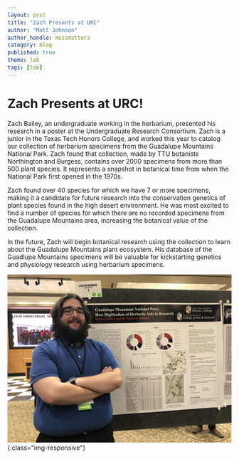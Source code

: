 ```yaml
---
layout: post
title: "Zach Presents at URC"
author: "Matt Johnson"
author_handle: mossmatters
category: blog
published: true
theme: lab
tags: [lab]
---
```


# Zach Presents at URC!
 

Zach Bailey, an undergraduate working in the herbarium, presented his research in a poster at the Undergraduate Research Consortium. Zach is a junior in the Texas Tech Honors College, and worked this year to catalog our collection of herbarium specimens from the Guadalupe Mountains National Park. Zach found that collection, made by TTU botanists Northington and Burgess, contains over 2000 specimens from more than 500 plant species. It represents a snapshot in botanical time from when the National Park first opened in the 1970s. 

Zach found over 40 species for which we have 7 or more specimens, making it a candidate for future research into the conservation genetics of plant species found in the high desert environment. He was most excited to find a number of species for which there are no recorded specimens from the Guadalupe Mountains area, increasing the botanical value of the collection.

In the future, Zach will begin botanical research using the collection to learn about the Guadalupe Mountains plant ecosystem. His database of the Guadlupe Mountains specimens will be valuable for kickstarting genetics and physiology research using herbarium specimens.

![](/assets/images/blog/zach_urs2018.JPG){:class="img-responsive"}

